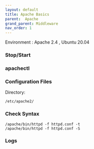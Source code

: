 ```yaml
---
layout: default
title: Apache Basics
parent:  Apache
grand_parent: Middleware
nav_order: 1
---
```



Environment : Apache 2.4 , Ubuntu 20.04

### Stop/Start
### apachectl
### Configuration  Files
Directory:

	/etc/apache2/

### Check Syntax

	/apache/bin/httpd -f httpd.conf -t
	/apache/bin/httpd -f httpd.conf -S

### Logs
